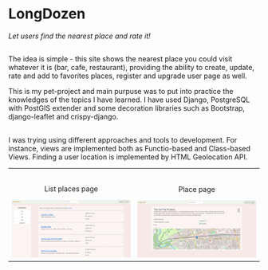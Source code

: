# LongDozen

_Let users find the nearest place and rate it!_


##
The idea is simple - this site shows the nearest place you could visit whatever it is (bar, cafe, restaurant), providing the ability to create, update, rate and add to favorites places, register and upgrade user page as well.

This is my pet-project and main purpuse was to put into practice the knowledges of the topics I have learned. 
I have used Django, PostgreSQL with PostGIS extender and some decoration libraries such as Bootstrap, django-leaflet and crispy-django.
##
I was trying using different approaches and tools to development. For instance, views are implemented both as Functio-based and Class-based Views. Finding a user location is implemented by HTML Geolocation API. 


<table width="100%"> 
<tr>
<td width="50%">      
&nbsp; 
<br>
<p align="center">
  List places page
</p>
<img src="https://github.com/grivdm/LongDozen/blob/master/Screenshots/list_places.jpg">
</td> 
<td width="50%">
<br>
<p align="center">
  Place page
</p>
<img src="https://github.com/grivdm/LongDozen/blob/master/Screenshots/place_page.jpg">  
</td>
</table>
